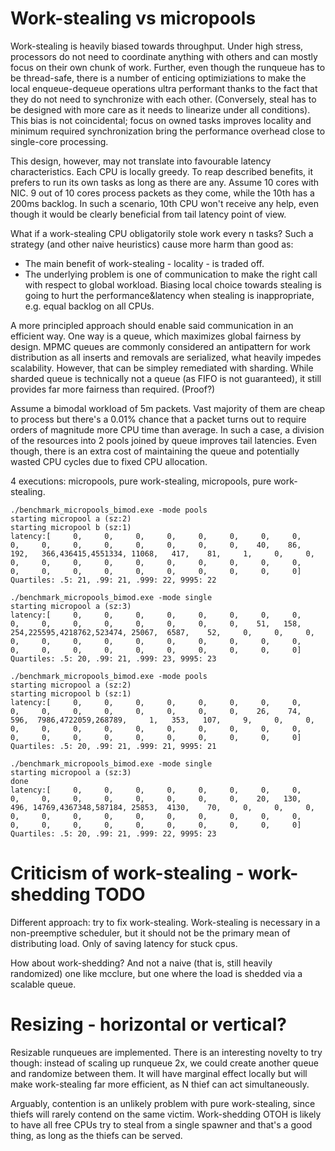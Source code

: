 # Work-stealing vs micropools

Work-stealing is heavily biased towards throughput. Under high stress, processors do not need to coordinate anything with others and can mostly focus on their own chunk of work. Further, even though the runqueue has to be thread-safe, there is a number of enticing optimiziations to make the local enqueue-dequeue operations ultra performant thanks to the fact that they do not need to synchronize with each other. (Conversely, steal has to be designed with more care as it needs to linearize under all conditions). This bias is not coincidental; focus on owned tasks improves locality and minimum required synchronization bring the performance overhead close to single-core processing.

This design, however, may not translate into favourable latency characteristics. Each CPU is locally greedy. To reap described benefits, it prefers to run its own tasks as long as there are any. Assume 10 cores with NIC. 9 out of 10 cores process packets as they come, while the 10th has a 200ms backlog. In such a scenario, 10th CPU won't receive any help, even though it would be clearly beneficial from tail latency point of view. 

What if a work-stealing CPU obligatorily stole work every n tasks? Such a strategy (and other naive heuristics) cause more harm than good as:
* The main benefit of work-stealing - locality - is traded off. 
* The underlying problem is one of communication to make the right call with respect to global workload. Biasing local choice towards stealing is going to hurt the performance&latency when stealing is inappropriate, e.g. equal backlog on all CPUs. 

A more principled approach should enable said communication in an efficient way. One way is a queue, which maximizes global fairness by design. MPMC queues are commonly considered an antipattern for work distribution as all inserts and removals are serialized, what heavily impedes scalability. However, that can be simpley remediated with sharding. While sharded queue is technically not a queue (as FIFO is not guaranteed), it still provides far more fairness than required. (Proof?)

Assume a bimodal workload of 5m packets. Vast majority of them are cheap to process but there's a 0.01% chance that a packet turns out to require orders of magnitude more CPU time than average. In such a case, a division of the resources into 2 pools joined by queue improves tail latencies. Even though, there is an extra cost of maintaining the queue and potentially wasted CPU cycles due to fixed CPU allocation.

4 executions: micropools, pure work-stealing, micropools, pure work-stealing.
```
./benchmark_micropools_bimod.exe -mode pools
starting micropool a (sz:2)
starting micropool b (sz:1)
latency:[     0,     0,     0,     0,     0,     0,     0,     0,     0,     0,     0,     0,     0,     0,     0,     0,    40,    86,   192,   366,436415,4551334, 11068,   417,    81,     1,     0,     0,     0,     0,     0,     0,     0,     0,     0,     0,     0,     0,     0,     0,     0,     0,     0,     0,     0,     0,     0,     0]
Quartiles: .5: 21, .99: 21, .999: 22, 9995: 22

./benchmark_micropools_bimod.exe -mode single
starting micropool a (sz:3)
latency:[     0,     0,     0,     0,     0,     0,     0,     0,     0,     0,     0,     0,     0,     0,     0,     0,    51,   158,   254,225595,4218762,523474, 25067,  6587,    52,     0,     0,     0,     0,     0,     0,     0,     0,     0,     0,     0,     0,     0,     0,     0,     0,     0,     0,     0,     0,     0,     0,     0]
Quartiles: .5: 20, .99: 21, .999: 23, 9995: 23

./benchmark_micropools_bimod.exe -mode pools
starting micropool a (sz:2)
starting micropool b (sz:1)
latency:[     0,     0,     0,     0,     0,     0,     0,     0,     0,     0,     0,     0,     0,     0,     0,     0,    26,    74,   596,  7986,4722059,268789,     1,   353,   107,     9,     0,     0,     0,     0,     0,     0,     0,     0,     0,     0,     0,     0,     0,     0,     0,     0,     0,     0,     0,     0,     0,     0]
Quartiles: .5: 20, .99: 21, .999: 21, 9995: 21

./benchmark_micropools_bimod.exe -mode single
starting micropool a (sz:3)
done
latency:[     0,     0,     0,     0,     0,     0,     0,     0,     0,     0,     0,     0,     0,     0,     0,     0,    20,   130,   496, 14769,4367348,587184, 25853,  4130,    70,     0,     0,     0,     0,     0,     0,     0,     0,     0,     0,     0,     0,     0,     0,     0,     0,     0,     0,     0,     0,     0,     0,     0]
Quartiles: .5: 20, .99: 21, .999: 22, 9995: 23
```


# Criticism of work-stealing - work-shedding TODO 

Different approach: try to fix work-stealing. Work-stealing is necessary in a non-preemptive scheduler, but it should not be the primary mean of distributing load. Only of saving latency for stuck cpus. 

How about work-shedding? And not a naive (that is, still heavily randomized) one like mcclure, but one where the load is shedded via a scalable queue. 
  

# Resizing - horizontal or vertical?

Resizable runqueues are implemented. There is an interesting novelty to try though: instead of scaling up runqueue 2x, we could create another queue and randomize between them. It will have marginal effect locally but will make work-stealing far more efficient, as N thief can act simultaneously.

Arguably, contention is an unlikely problem with pure work-stealing, since thiefs will rarely contend on the same victim. Work-shedding OTOH is likely to have all free CPUs try to steal from a single spawner and that's a good thing, as long as the thiefs can be served. 

